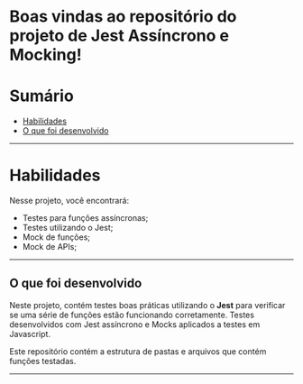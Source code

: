 # Boas vindas ao repositório do projeto de Jest Assíncrono e Mocking!

# Sumário
- [Habilidades](#habilidades)
- [O que foi desenvolvido](#o-que-foi-desenvolvido)

---

# Habilidades

Nesse projeto, você encontrará:

- Testes para funções assíncronas;
- Testes utilizando o Jest;
- Mock de funções;
- Mock de APIs;

---

## O que foi desenvolvido

Neste projeto, contém testes boas práticas utilizando o **Jest** para verificar se uma série de funções estão funcionando corretamente. Testes desenvolvidos com Jest assíncrono e Mocks aplicados a testes em Javascript.

Este repositório contém a estrutura de pastas e arquivos que contém funções testadas.

---

